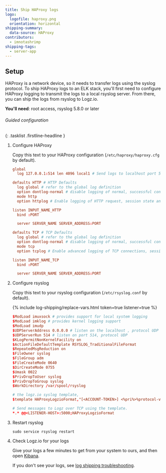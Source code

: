 ```yaml
---
title: Ship HAProxy logs
logo:
  logofile: haproxy.png
  orientation: horizontal
shipping-summary:
  data-source: HAProxy
contributors:
  - imnotashrimp
shipping-tags:
  - server-app
---
```


## Setup

HAProxy is a network device, so it needs to transfer logs using the syslog protocol.
To ship HAProxy logs to an ELK stack, you'll first need to configure HAProxy logging to transmit the logs to a local rsyslog server.
From there, you can ship the logs from rsyslog to Logz.io.

**You'll need**:
root access,
rsyslog 5.8.0 or later

###### Guided configuration

{: .tasklist .firstline-headline }
1. Configure HAProxy

    Copy this text to your HAProxy configuration (`/etc/haproxy/haproxy.cfg` by default).

    ```conf
    global
      log 127.0.0.1:514 len 4096 local1 # Send logs to localhost port 514 over UDP, facility set to ‘local1’

    defaults HTTP # HTTP Defaults
      log global # refer to the global log definition
      option dontlog-normal # disable logging of normal, successful connections
      mode http
      option httplog # Enable logging of HTTP request, session state and timers

    listen INPUT_NAME_HTTP
      bind :PORT

      server SERVER_NAME SERVER_ADDRESS:PORT

    defaults TCP # TCP Defaults
      log global # refer to the global log definition
      option dontlog-normal # disable logging of normal, successful connections
      mode tcp
      option tcplog # Enable advanced logging of TCP connections, session state and timers

    listen INPUT_NAME_TCP
      bind :PORT

      server SERVER_NAME SERVER_ADDRESS:PORT
    ```

2. Configure rsyslog

    Copy this text to your rsyslog configuration (`/etc/rsyslog.conf` by default).

    {% include log-shipping/replace-vars.html token=true listener=true %}

    ```conf
    $ModLoad imuxsock # provides support for local system logging
    $ModLoad imklog # provides kernel logging support
    $ModLoad imudp
    $UDPServerAddress 0.0.0.0 # listen on the localhost , protocol UDP
    $UDPServerRun 514 # listen on port 514, protocol UDP
    $KLogPermitNonKernelFacility on
    $ActionFileDefaultTemplate RSYSLOG_TraditionalFileFormat
    $RepeatedMsgReduction on
    $FileOwner syslog
    $FileGroup adm
    $FileCreateMode 0640
    $DirCreateMode 0755
    $Umask 0022
    $PrivDropToUser syslog
    $PrivDropToGroup syslog
    $WorkDirectory /var/spool/rsyslog

    # the logz.io syslog template,
    $template HAProxyLogzioFormat,"[<ACCOUNT-TOKEN>] <%pri%>%protocol-version% %timestamp:::date-rfc3339% %HOSTNAME% %app-name% %procid% %msgid% [type=haproxy] %msg%\n"

    # Send messages to Logz over TCP using the template.
    *.* @@<LISTENER-HOST>:5000;HAProxyLogzioFormat
    ```

3. Restart rsyslog

    ```shell
    sudo service rsyslog restart
    ```

4. Check Logz.io for your logs

    Give your logs a few minutes to get from your system to ours, and then open [Kibana](https://app.logz.io/#/dashboard/kibana).

    If you don't see your logs, see [log shipping troubleshooting]({{site.baseurl}}/user-guide/log-shipping/log-shipping-troubleshooting.html).